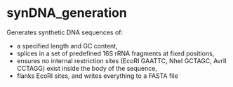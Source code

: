# synDNA_generation
Generates synthetic DNA sequences of:
- a specified length and GC content, 
- splices in a set of predefined 16S rRNA fragments at fixed positions, 
- ensures no internal restriction sites (EcoRI GAATTC, NheI GCTAGC, AvrII CCTAGG) exist inside the body of the sequence, 
- flanks EcoRI sites, and writes everything to a FASTA file
